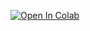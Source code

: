 [![Open In Colab](https://colab.research.google.com/assets/colab-badge.svg)](
https://colab.research.google.com/github/ryoma150520/comfyui/blob/main/comfy.ipynb)

